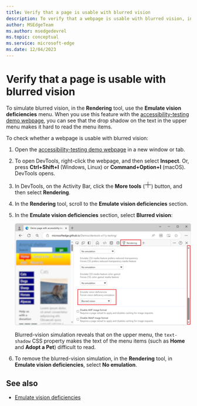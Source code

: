 ```yaml
---
title: Verify that a page is usable with blurred vision
description: To verify that a webpage is usable with blurred vision, in the Rendering tool, use the Emulate vision deficiencies dropdown list.
author: MSEdgeTeam
ms.author: msedgedevrel
ms.topic: conceptual
ms.service: microsoft-edge
ms.date: 12/04/2023
---
```

# Verify that a page is usable with blurred vision

<!-- Rendering tool: Emulate vision deficiencies: Blurred vision -->

To simulate blurred vision, in the **Rendering** tool, use the **Emulate vision deficiencies** menu.  When you use this feature with the [accessibility-testing demo webpage](https://microsoftedge.github.io/Demos/devtools-a11y-testing/), you can see that the drop shadow on the text in the upper menu makes it hard to read the menu items.

To check whether a webpage is usable with blurred vision:

1. Open the [accessibility-testing demo webpage](https://microsoftedge.github.io/Demos/devtools-a11y-testing/) in a new window or tab.

1. To open DevTools, right-click the webpage, and then select **Inspect**.  Or, press **Ctrl+Shift+I** (Windows, Linux) or **Command+Option+I** (macOS).  DevTools opens.

1. In DevTools, on the Activity Bar, click the **More tools** (![More tools icon](./test-blurred-vision-images/more-tools-icon.png)) button, and then select **Rendering**.

1. In the **Rendering** tool, scroll to the **Emulate vision deficiencies** section.

1. In the **Emulate vision deficiencies** section, select **Blurred vision**:

   ![Simulating a blurred page](./test-blurred-vision-images/testing-simulating-blur.png)

    Blurred-vision simulation reveals that on the upper menu, the `text-shadow` CSS property makes the text of the menu items (such as **Home** and **Adopt a Pet**) difficult to read.

1. To remove the blurred-vision simulation, in the **Rendering** tool, in **Emulate vision deficiencies**, select **No emulation**.


<!-- ====================================================================== -->
## See also

*  [Emulate vision deficiencies](emulate-vision-deficiencies.md)
